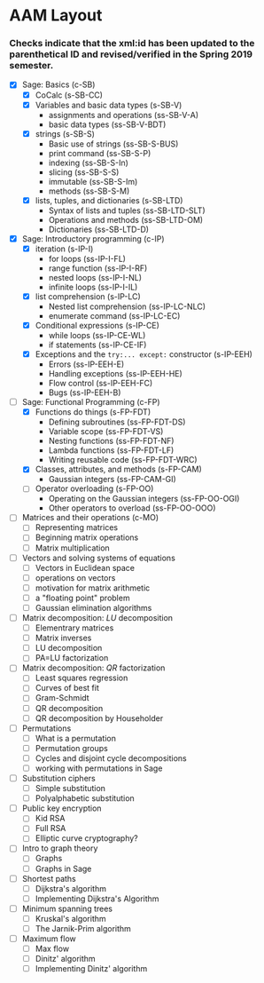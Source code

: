 # AAM Layout

### Checks indicate that the xml:id has been updated to the parenthetical ID and revised/verified in the Spring 2019 semester.


- [x] Sage: Basics (c-SB)
  - [x] CoCalc (s-SB-CC)
  - [x] Variables and basic data types (s-SB-V)
    - assignments and operations (ss-SB-V-A)
    - basic data types (ss-SB-V-BDT)
  - [x] strings (s-SB-S)
    - Basic use of strings (ss-SB-S-BUS)
    - print command (ss-SB-S-P)
    - indexing (ss-SB-S-In)
    - slicing (ss-SB-S-S)
    - immutable (ss-SB-S-Im)
    - methods (ss-SB-S-M)
  - [x] lists, tuples, and dictionaries (s-SB-LTD)
    - Syntax of lists and tuples (ss-SB-LTD-SLT)
    - Operations and methods (ss-SB-LTD-OM)
    - Dictionaries (ss-SB-LTD-D)
- [x] Sage: Introductory programming (c-IP)
  - [x] iteration (s-IP-I)
    - for loops (ss-IP-I-FL)
    - range function (ss-IP-I-RF)
    - nested loops (ss-IP-I-NL)
    - infinite loops (ss-IP-I-IL)
  - [x] list comprehension (s-IP-LC)
    - Nested list comprehension (ss-IP-LC-NLC)
    - enumerate command (ss-IP-LC-EC)
  - [x] Conditional expressions (s-IP-CE)
    - while loops (ss-IP-CE-WL)
    - if statements (ss-IP-CE-IF)
  - [x] Exceptions and the `try:... except:` constructor (s-IP-EEH)
    - Errors (ss-IP-EEH-E)
    - Handling exceptions (ss-IP-EEH-HE)
    - Flow control (ss-IP-EEH-FC)
    - Bugs (ss-IP-EEH-B)
- [ ] Sage: Functional Programming (c-FP)
  - [x] Functions do things (s-FP-FDT)
    - Defining subroutines (ss-FP-FDT-DS)
    - Variable scope (ss-FP-FDT-VS)
    - Nesting functions (ss-FP-FDT-NF)
    - Lambda functions (ss-FP-FDT-LF)
    - Writing reusable code (ss-FP-FDT-WRC)
  - [x] Classes, attributes, and methods (s-FP-CAM)
    - Gaussian integers (ss-FP-CAM-GI)
  - [ ] Operator overloading (s-FP-OO)
    - Operating on the Gaussian integers (ss-FP-OO-OGI)
    - Other operators to overload (ss-FP-OO-OOO)
- [ ] Matrices and their operations (c-MO)
  - [ ] Representing matrices
  - [ ] Beginning matrix operations
  - [ ] Matrix multiplication
- [ ] Vectors and solving systems of equations
  - [ ] Vectors in Euclidean space
  - [ ] operations on vectors
  - [ ] motivation for matrix arithmetic
  - [ ] a "floating point" problem
  - [ ] Gaussian elimination algorithms
- [ ] Matrix decomposition: $LU$ decomposition
  - [ ] Elementrary matrices
  - [ ] Matrix inverses
  - [ ] LU decomposition
  - [ ] PA=LU factorization
- [ ] Matrix decomposition: $QR$ factorization
  - [ ] Least squares regression
  - [ ] Curves of best fit
  - [ ] Gram-Schmidt
  - [ ] QR decomposition
  - [ ] QR decomposition by Householder
- [ ] Permutations
  - [ ] What is a permutation
  - [ ] Permutation groups
  - [ ] Cycles and disjoint cycle decompositions
  - [ ] working with permutations in Sage
- [ ] Substitution ciphers
  - [ ] Simple substitution
  - [ ] Polyalphabetic substitution
- [ ] Public key encryption
  - [ ] Kid RSA
  - [ ] Full RSA
  - [ ] Elliptic curve cryptography?
- [ ] Intro to graph theory
  - [ ] Graphs
  - [ ] Graphs in Sage
- [ ] Shortest paths
  - [ ] Dijkstra's algorithm
  - [ ] Implementing Dijkstra's Algorithm
- [ ] Minimum spanning trees
  - [ ] Kruskal's algorithm
  - [ ] The Jarnik-Prim algorithm
- [ ] Maximum flow 
  - [ ] Max flow
  - [ ] Dinitz' algorithm
  - [ ] Implementing Dinitz' algorithm